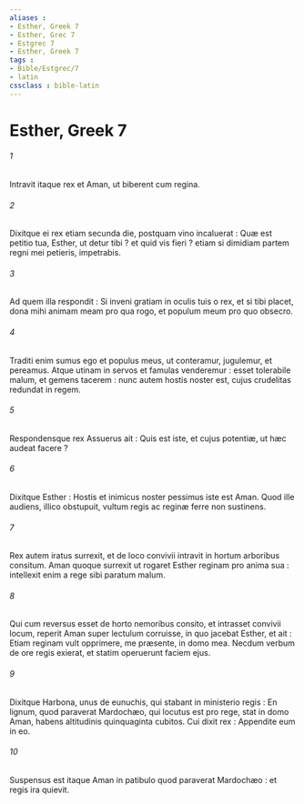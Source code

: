 ```yaml
---
aliases : 
- Esther, Greek 7
- Esther, Grec 7
- Estgrec 7
- Esther, Greek 7
tags : 
- Bible/Estgrec/7
- latin
cssclass : bible-latin
---
```


# Esther, Greek 7

###### 1
Intravit itaque rex et Aman, ut biberent cum regina.
###### 2
Dixitque ei rex etiam secunda die, postquam vino incaluerat : Quæ est petitio tua, Esther, ut detur tibi ? et quid vis fieri ? etiam si dimidiam partem regni mei petieris, impetrabis.
###### 3
Ad quem illa respondit : Si inveni gratiam in oculis tuis o rex, et si tibi placet, dona mihi animam meam pro qua rogo, et populum meum pro quo obsecro.
###### 4
Traditi enim sumus ego et populus meus, ut conteramur, jugulemur, et pereamus. Atque utinam in servos et famulas venderemur : esset tolerabile malum, et gemens tacerem : nunc autem hostis noster est, cujus crudelitas redundat in regem.
###### 5
Respondensque rex Assuerus ait : Quis est iste, et cujus potentiæ, ut hæc audeat facere ?
###### 6
Dixitque Esther : Hostis et inimicus noster pessimus iste est Aman. Quod ille audiens, illico obstupuit, vultum regis ac reginæ ferre non sustinens.
###### 7
Rex autem iratus surrexit, et de loco convivii intravit in hortum arboribus consitum. Aman quoque surrexit ut rogaret Esther reginam pro anima sua : intellexit enim a rege sibi paratum malum.
###### 8
Qui cum reversus esset de horto nemoribus consito, et intrasset convivii locum, reperit Aman super lectulum corruisse, in quo jacebat Esther, et ait : Etiam reginam vult opprimere, me præsente, in domo mea. Necdum verbum de ore regis exierat, et statim operuerunt faciem ejus.
###### 9
Dixitque Harbona, unus de eunuchis, qui stabant in ministerio regis : En lignum, quod paraverat Mardochæo, qui locutus est pro rege, stat in domo Aman, habens altitudinis quinquaginta cubitos. Cui dixit rex : Appendite eum in eo.
###### 10
Suspensus est itaque Aman in patibulo quod paraverat Mardochæo : et regis ira quievit.
